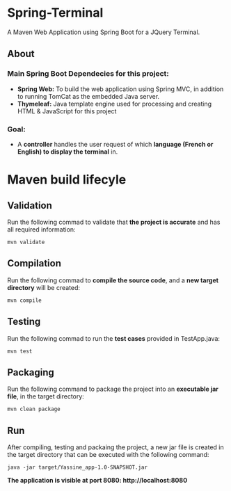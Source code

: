 # Spring-Terminal
A Maven Web Application using Spring Boot for a JQuery Terminal.

## About
### Main Spring Boot Dependecies for this project:
- **Spring Web:** To build the web application using Spring MVC, in addition to running TomCat as the embedded Java server.
- **Thymeleaf:** Java template engine used for processing and creating HTML & JavaScript for this project

### Goal:
- A **controller** handles the user request of which **language (French or English) to display the terminal** in.

# Maven build lifecyle

## Validation
Run the following commad to validate that **the project is accurate** and has all required information:

    mvn validate

## Compilation
Run the following commad to **compile the source code**, and a **new target directory** will be created:

    mvn compile

## Testing
Run the following commad to run the **test cases** provided in TestApp.java:

    mvn test

## Packaging
Run the following command to package the project into an **executable jar file**, in the target directory:

    mvn clean package

## Run
After compiling, testing and packaing the project, a new jar file is created in the target directory that can be executed with the following command:

    java -jar target/Yassine_app-1.0-SNAPSHOT.jar

**The application is visible at port 8080: http://localhost:8080**
